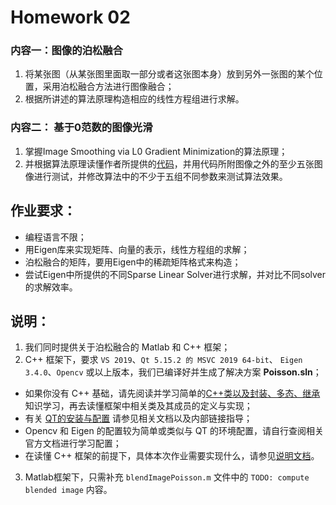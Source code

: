 # Homework 02

### 内容一：图像的泊松融合
1. 将某张图（从某张图⾥⾯取⼀部分或者这张图本身）放到另外⼀张图的某个位置，采⽤泊松融合⽅法进⾏图像融合；
2. 根据所讲述的算法原理构造相应的线性⽅程组进⾏求解。


### 内容二： 基于0范数的图像光滑
1. 掌握Image Smoothing via L0 Gradient Minimization的算法原理；
2. 并根据算法原理读懂作者所提供的[代码](http://www.cse.cuhk.edu.hk/~leojia/projects/L0smoothing/L0smoothing.zip)，并⽤代码所附图像之外的⾄少五张图像进⾏测试，并修改算法中的不少于五组不同参数来测试算法效果。

## 作业要求：
- 编程语⾔不限；
- ⽤Eigen库来实现矩阵、向量的表示，线性⽅程组的求解；
- 泊松融合的矩阵，要⽤Eigen中的稀疏矩阵格式来构造；
- 尝试Eigen中所提供的不同Sparse Linear Solver进⾏求解，并对⽐不同solver的求解效率。

## 说明：
1. 我们同时提供关于泊松融合的 Matlab 和 C++ 框架；
2. C++ 框架下，要求 `VS 2019`、`Qt 5.15.2 的 MSVC 2019 64-bit`、 `Eigen 3.4.0`、`Opencv` 或以上版本，我们已编译好并生成了解决方案 **Poisson.sln**；
- 如果你没有 C++ 基础，请先阅读并学习简单的[C++类以及封装、多态、继承](./C++学习笔记.md)知识学习，再去读懂框架中相关类及其成员的定义与实现；
- 有关 [QT的安装与配置](./QT安装与配置.md) 请参见相关文档以及内部链接指导；
- Opencv 和 Eigen 的配置较为简单或类似与 QT 的环境配置，请自行查阅相关官方文档进行学习配置；
- 在读懂 C++ 框架的前提下，具体本次作业需要实现什么，请参见[说明文档](./代码框架说明及待做事项.md)。
3. Matlab框架下，只需补充 `blendImagePoisson.m` 文件中的 `TODO: compute blended image` 内容。
